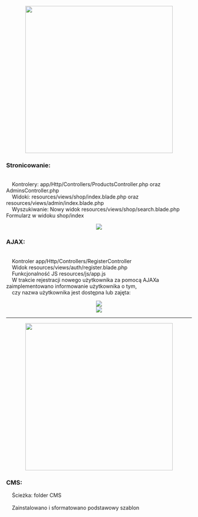 <p align="center"><a href="https://laravel.com" target="_blank"><img src="https://raw.githubusercontent.com/laravel/art/master/logo-lockup/5%20SVG/2%20CMYK/1%20Full%20Color/laravel-logolockup-cmyk-red.svg" width="400"></a></p>

<p>
<h3>Stronicowanie:</h3>
    <br>
    &nbsp;&nbsp;&nbsp;&nbsp;Kontrolery: app/Http/Controllers/ProductsController.php oraz AdminsController.php
    <br>
    &nbsp;&nbsp;&nbsp;&nbsp;Widoki: resources/views/shop/index.blade.php oraz resources/views/admin/index.blade.php
    <br>
    &nbsp;&nbsp;&nbsp;&nbsp;Wyszukiwanie: Nowy widok resources/views/shop/search.blade.php Formularz w widoku shop/index
    <br>
    <p align="center"><img src="https://i.imgur.com/pDU8Bse.png"></p>
</p>

<p>
<h3>AJAX:</h3>
    <br>
    &nbsp;&nbsp;&nbsp;&nbsp;Kontroler app/Http/Controllers/RegisterController
    <br>
    &nbsp;&nbsp;&nbsp;&nbsp;Widok resources/views/auth/register.blade.php
    <br>
    &nbsp;&nbsp;&nbsp;&nbsp;Funkcjonalność JS resources/js/app.js
    <br>
    &nbsp;&nbsp;&nbsp;&nbsp;W trakcie rejestracji nowego użytkownika za pomocą AJAXa zaimplementowano informowanie użytkownika o tym, 
    <br>
    &nbsp;&nbsp;&nbsp;&nbsp;czy nazwa użytkownika jest dostępna lub zajęta:
    <br>
    <p align="center">
        <img src="https://i.imgur.com/QEVR9MZ.png">
        <br>
        <img src="https://i.imgur.com/cuom2cr.png">
    </p>
</p>

-----

<p align="center"><a href="https://www.cmsmadesimple.org/" target="_blank"><img src="https://upload.wikimedia.org/wikipedia/commons/9/9b/Cmsms-logo-04-2020.png" width="400"></a></p>

<p><h3>CMS:</h3>
    &nbsp;&nbsp;&nbsp;&nbsp;Ścieżka: folder CMS
    <br><br>
    &nbsp;&nbsp;&nbsp;&nbsp;Zainstalowano i sformatowano podstawowy szablon
    <br>
</p>

